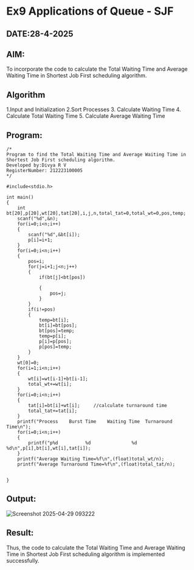 # Ex9 Applications of Queue - SJF
## DATE:28-4-2025
## AIM:
To incorporate the code to calculate the Total Waiting Time and Average Waiting Time in Shortest Job First scheduling algorithm.
## Algorithm
1.Input and Initialization 
2.Sort Processes 
3. Calculate Waiting Time 
4. Calculate Total Waiting Time 
5. Calculate Average Waiting Time   

## Program:
```
/*
Program to find the Total Waiting Time and Average Waiting Time in Shortest Job First scheduling algorithm.
Developed by:Divya R V 
RegisterNumber: 212223100005 
*/
```
```
#include<stdio.h>
 
int main()
{
    int bt[20],p[20],wt[20],tat[20],i,j,n,total_tat=0,total_wt=0,pos,temp;
    scanf("%d",&n);
    for(i=0;i<n;i++)
    {
        scanf("%d",&bt[i]);
        p[i]=i+1;
    }
    for(i=0;i<n;i++)
    {
        pos=i;
        for(j=i+1;j<n;j++)
        {
            if(bt[j]<bt[pos])
            
            {
                pos=j;
            }
        }
        if(i!=pos)
        {
            temp=bt[i];
            bt[i]=bt[pos];
            bt[pos]=temp;
            temp=p[i];
            p[i]=p[pos];
            p[pos]=temp;
        }
    }
    wt[0]=0;        
    for(i=1;i<n;i++)
    {
        wt[i]=wt[i-1]+bt[i-1];
        total_wt+=wt[i];
    }
    for(i=0;i<n;i++)
    {
        tat[i]=bt[i]+wt[i];     //calculate turnaround time
        total_tat+=tat[i];
    }
    printf("Process    Burst Time    Waiting Time  Turnaround Time\n");
    for(i=0;i<n;i++)
    {
        printf("p%d          %d               %d             %d\n",p[i],bt[i],wt[i],tat[i]);
    }
    printf("Average Waiting Time=%f\n",(float)total_wt/n);
    printf("Average Turnaround Time=%f\n",(float)total_tat/n);
 
   
}

```
## Output:

![Screenshot 2025-04-29 093222](https://github.com/user-attachments/assets/9424062a-5c13-4783-984b-d4484690855e)


## Result:
Thus, the code to calculate the Total Waiting Time and Average Waiting Time in Shortest Job First scheduling algorithm is implemented successfully.
